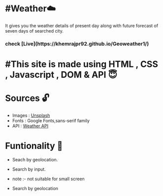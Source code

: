 # #Weather☁️

It gives you the weather details of present day along with future forecast of seven days of searched city.

<h3>check [Live](https://khemrajpr92.github.io/Geoweather1/)<h3/>

# #This site is made using HTML , CSS , Javascript , DOM & API 😇

# Sources 🔓

- Images : [Unsplash](https://unsplash.com/)
- Fonts : Google Fonts,sans-serif family
- API : [Weather API](https://openweathermap.org/api)

# Funtionality 🤖

- Seach by geolocation.
- Search by input.
- note :- not suitable for small screen

- Search by geolocation
  

